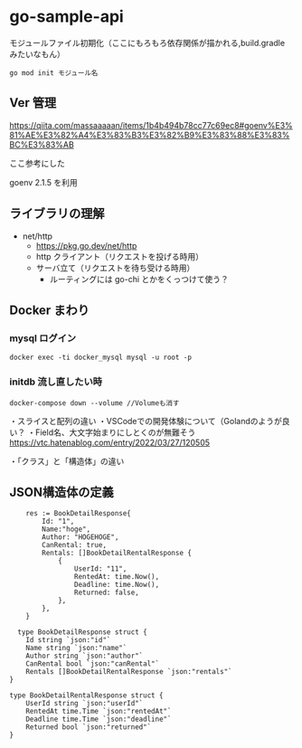 # go-sample-api

モジュールファイル初期化（ここにもろもろ依存関係が描かれる,build.gradle みたいなもん）

```
go mod init モジュール名
```

## Ver 管理

https://qiita.com/massaaaaan/items/1b4b494b78cc77c69ec8#goenv%E3%81%AE%E3%82%A4%E3%83%B3%E3%82%B9%E3%83%88%E3%83%BC%E3%83%AB

ここ参考にした

goenv 2.1.5 を利用

## ライブラリの理解

- net/http
  - https://pkg.go.dev/net/http
  - http クライアント（リクエストを投げる時用）
  - サーバ立て（リクエストを待ち受ける時用）
    - ルーティングには go-chi とかをくっつけて使う？

## Docker まわり

### mysql ログイン

```
docker exec -ti docker_mysql mysql -u root -p
```

### initdb 流し直したい時

```
docker-compose down --volume //Volumeも消す

```




・スライスと配列の違い
・VSCodeでの開発体験について（Golandのようが良い？
・Field名、大文字始まりにしとくのが無難そう　https://vtc.hatenablog.com/entry/2022/03/27/120505

・「クラス」と「構造体」の違い


## JSON構造体の定義

```
	res := BookDetailResponse{
		Id: "1", 
		Name:"hoge",
		Author: "HOGEHOGE", 
		CanRental: true, 
		Rentals: []BookDetailRentalResponse {
			{
				UserId: "11",
				RentedAt: time.Now(), 
				Deadline: time.Now(), 
				Returned: false,
			},
		},
	}

  type BookDetailResponse struct {
	Id string `json:"id"`
	Name string `json:"name"`
	Author string `json:"author"`
	CanRental bool `json:"canRental"`
	Rentals []BookDetailRentalResponse `json:"rentals"`
}

type BookDetailRentalResponse struct {
	UserId string `json:"userId"`
	RentedAt time.Time `json:"rentedAt"`
	Deadline time.Time `json:"deadline"`
	Returned bool `json:"returned"`
}
```